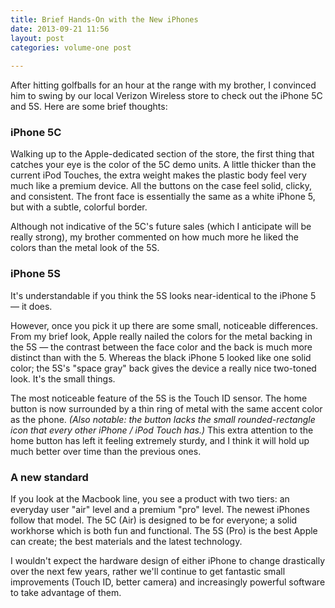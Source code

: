 ```yaml
---
title: Brief Hands-On with the New iPhones
date: 2013-09-21 11:56
layout: post
categories: volume-one post
  
---
```



After hitting golfballs for an hour at the range with my brother, I convinced him to swing by our local Verizon Wireless store to check out the iPhone 5C and 5S. Here are some brief thoughts:

### iPhone 5C
Walking up to the Apple-dedicated section of the store, the first thing that catches your eye is the color of the 5C demo units. A little thicker than the current iPod Touches, the extra weight makes the plastic body feel very much like a premium device. All the buttons on the case feel solid, clicky, and consistent. The front face is essentially the same as a white iPhone 5, but with a subtle, colorful border.

Although not indicative of the 5C's future sales (which I anticipate will be really strong), my brother commented on how much more he liked the colors than the metal look of the 5S.

### iPhone 5S
It's understandable if you think the 5S looks near-identical to the iPhone 5 &mdash; it does.

However, once you pick it up there are some small, noticeable differences. From my brief look, Apple really nailed the colors for the metal backing in the 5S &mdash; the contrast between the face color and the back is much more distinct than with the 5. Whereas the black iPhone 5 looked like one solid color; the 5S's "space gray" back gives the device a really nice two-toned look. It's the small things.

The most noticeable feature of the 5S is the Touch ID sensor. The home button is now surrounded by a thin ring of metal with the same accent color as the phone. _(Also notable: the button lacks the small rounded-rectangle icon that every other iPhone / iPod Touch has.)_ This extra attention to the home button has left it feeling extremely sturdy, and I think it will hold up much better over time than the previous ones.

### A new standard
If you look at the Macbook line, you see a product with two tiers: an everyday user "air" level and a premium "pro" level. The newest iPhones follow that model. The 5C (Air) is designed to be for everyone; a solid workhorse which is both fun and functional. The 5S (Pro) is the best Apple can create; the best materials and the latest technology.

I wouldn't expect the hardware design of either iPhone to change drastically over the next few years, rather we'll continue to get fantastic small improvements (Touch ID, better camera) and increasingly powerful software to take advantage of them.
